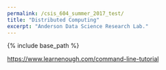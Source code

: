 ```yaml
---
permalink: /csis_604_summer_2017_test/
title: "Distributed Computing"
excerpt: "Anderson Data Science Research Lab."
---
```


{% include base_path %}

https://www.learnenough.com/command-line-tutorial
